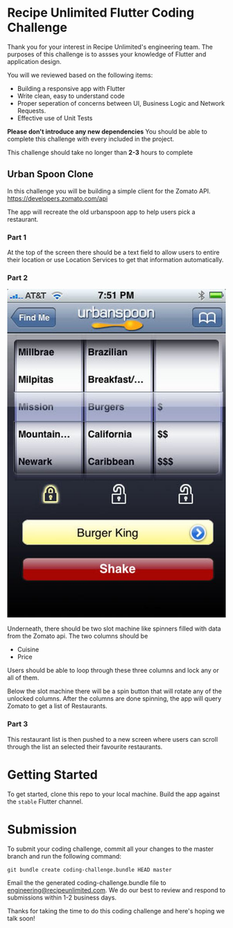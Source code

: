 # Recipe Unlimited Flutter Coding Challenge

Thank you for your interest in Recipe Unlimited's engineering team.  The purposes of this challenge is to assses your knowledge of Flutter and application design.

You will we reviewed based on the following items:
* Building a responsive app with Flutter
* Write clean, easy to understand code
* Proper seperation of concerns between UI, Business Logic and Network Requests.
* Effective use of Unit Tests


**Please don't introduce any new dependencies**  You should be able to complete this challenge with every included in the project.

This challenge should take no longer than **2-3** hours to complete

## Urban Spoon Clone

In this challenge you will be building a simple client for the Zomato API. https://developers.zomato.com/api

The app will recreate the old urbanspoon app to help users pick a restaurant.

### Part 1

At the top of the screen there should be a text field to allow users to entire their location or use Location Services to get that information automatically.

### Part 2

![screen design](urban_spoon.jpg)

Underneath, there should be two slot machine like spinners filled with data from the Zomato api. The two columns should be

* Cuisine
* Price

Users should be able to loop through these three columns and lock any or all of them.

Below the slot machine there will be a spin button that will rotate any of the unlocked columns.  After the columns are done spinning, the app will query Zomato to get a list of Restaurants.

### Part 3

This restaurant list is then pushed to a new screen where users can scroll through the list an selected their favourite restaurants.

# Getting Started

To get started, clone this repo to your local machine.  Build the app against the `stable` Flutter channel.

# Submission

To submit your coding challenge, commit all your changes to the master branch and run the following command:

 ```
 git bundle create coding-challenge.bundle HEAD master
 ```

Email the the generated coding-challenge.bundle file to engineering@recipeunlimited.com. We do our best to review and respond to submissions within 1-2 business days.

Thanks for taking the time to do this coding challenge and here's hoping we talk soon!

